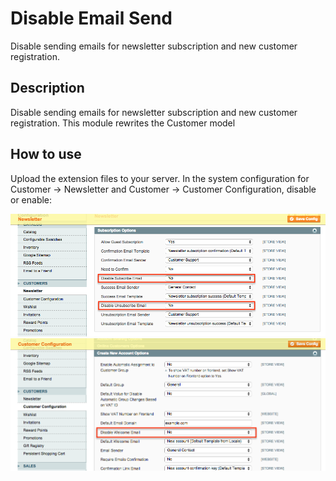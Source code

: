 Disable Email Send
==================
Disable sending emails for newsletter subscription and new customer registration.

Description
-----------
Disable sending emails for newsletter subscription and new customer registration.
This module rewrites the Customer model 


How to use
----------

Upload the extension files to your server. In the system configuration for 
Customer -> Newsletter and Customer -> Customer Configuration, 
disable or enable:

<img src="md/newsletter.png" />

<img src="md/registration.png" />
